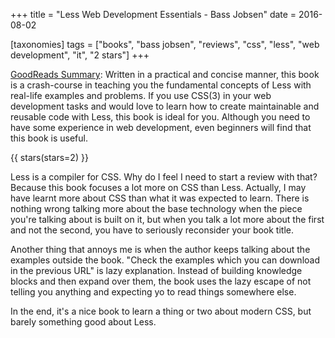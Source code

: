 +++
title = "Less Web Development Essentials - Bass Jobsen"
date = 2016-08-02

[taxonomies]
tags = ["books", "bass jobsen", "reviews", "css", "less", "web development",
"it", "2 stars"]
+++

[GoodReads Summary](https://www.goodreads.com/book/show/22130122-less-web-development-essentials):
Written in a practical and concise manner, this book is a crash-course in
teaching you the fundamental concepts of Less with real-life examples and
problems. If you use CSS(3) in your web development tasks and would love to
learn how to create maintainable and reusable code with Less, this book is
ideal for you. Although you need to have some experience in web development,
even beginners will find that this book is useful.


<!-- more -->

{{ stars(stars=2) }}

Less is a compiler for CSS. Why do I feel I need to start a review with that?
Because this book focuses a lot more on CSS than Less. Actually, I may have
learnt more about CSS than what it was expected to learn. There is nothing
wrong talking more about the base technology when the piece you're talking
about is built on it, but when you talk a lot more about the first and not the
second, you have to seriously reconsider your book title. 

Another thing that annoys me is when the author keeps talking about the
examples outside the book. "Check the examples which you can download in the
previous URL" is lazy explanation. Instead of building knowledge blocks and
then expand over them, the book uses the lazy escape of not telling you
anything and expecting yo to read things somewhere else. 

In the end, it's a nice book to learn a thing or two about modern CSS, but
barely something good about Less. 
